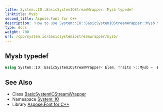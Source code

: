 ```yaml
---
title: System::IO::BasicSystemIOStreamWrapper::Mysb typedef
linktitle: Mysb
second_title: Aspose.Font for C++
description: 'How to use System::IO::BasicSystemIOStreamWrapper::Mysb typedef of System::IO::BasicSystemIOStreamWrapper class in C++.'
type: docs
weight: 700
url: /cpp/system.io/basicsystemiostreamwrapper/mysb/
---
```

## Mysb typedef




```cpp
using System::IO::BasicSystemIOStreamWrapper< Elem, Traits >::Mysb =  BasicSystemIOStreamBuf<char_type, traits_type>
```

## See Also

* Class [BasicSystemIOStreamWrapper](../)
* Namespace [System::IO](../../)
* Library [Aspose.Font for C++](../../../)
